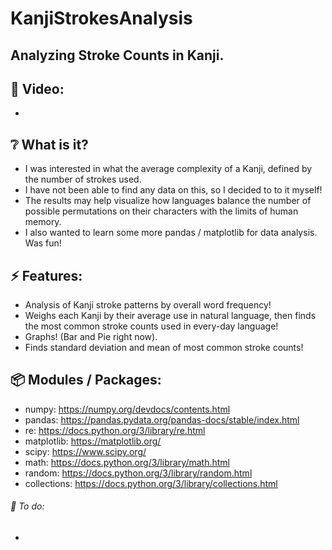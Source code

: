 # KanjiStrokesAnalysis

## Analyzing Stroke Counts in Kanji.

## :cinema: Video:
* 

## :grey_question: What is it?
* I was interested in what the average complexity of a Kanji, defined by the number of strokes used.
* I have not been able to find any data on this, so I decided to to it myself!
* The results may help visualize how languages balance the number of possible permutations on their characters with the limits of human memory.
* I also wanted to learn some more pandas / matplotlib for data analysis. Was fun!

## :zap: Features:
* Analysis of Kanji stroke patterns by overall word frequency!
* Weighs each Kanji by their average use in natural language, then finds the most common stroke counts used in every-day language!
* Graphs! (Bar and Pie right now).
* Finds standard deviation and mean of most common stroke counts!

## :package: Modules / Packages:
* numpy: https://numpy.org/devdocs/contents.html
* pandas: https://pandas.pydata.org/pandas-docs/stable/index.html
* re: https://docs.python.org/3/library/re.html
* matplotlib: https://matplotlib.org/
* scipy: https://www.scipy.org/
* math: https://docs.python.org/3/library/math.html
* random: https://docs.python.org/3/library/random.html
* collections: https://docs.python.org/3/library/collections.html


###### :hammer: To do:
* 

